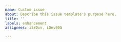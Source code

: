 ```yaml
---
name: Custom issue
about: Describe this issue template's purpose here.
title: ''
labels: enhancement
assignees: iSrDxv, iDev90G

---
```



